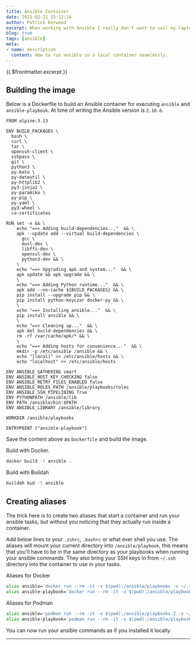 ```yaml
---
title: Ansible Container
date: 2021-02-21 15:12:14
author: Patrick Kerwood
excerpt: When working with Ansible I really don't want to soil my laptop with Python. And why would I when running tasks inside a container is such as breeze. Combining that with aliases, you can run ansible commands as if it was installed locally.
blog: true
tags: [ansible]
meta:
- name: description
  content: How to run ansible in a local container seamlessly.
---
```

{{ $frontmatter.excerpt }}

## Building the image

Below is a Dockerfile to build an Ansible container for executing `ansible` and `ansible-playbook`. At time of writing the Ansible version is `2.10.6`.

```
FROM alpine:3.13

ENV BUILD_PACKAGES \
  bash \
  curl \
  tar \
  openssh-client \
  sshpass \
  git \
  python3 \
  py-boto \
  py-dateutil \
  py-httplib2 \
  py3-jinja2 \
  py-paramiko \
  py-pip \
  py-yaml \
  py3-wheel \
  ca-certificates

RUN set -x && \
    echo "==> Adding build-dependencies..."  && \
    apk --update add --virtual build-dependencies \
      gcc \
      musl-dev \
      libffi-dev \
      openssl-dev \
      python3-dev && \
    \
    echo "==> Upgrading apk and system..."  && \
    apk update && apk upgrade && \
    \
    echo "==> Adding Python runtime..."  && \
    apk add --no-cache ${BUILD_PACKAGES} && \
    pip install --upgrade pip && \
    pip install python-keyczar docker-py && \
    \
    echo "==> Installing ansible..."  && \
    pip install ansible && \
    \
    echo "==> Cleaning up..."  && \
    apk del build-dependencies && \
    rm -rf /var/cache/apk/* && \
    \
    echo "==> Adding hosts for convenience..."  && \
    mkdir -p /etc/ansible /ansible && \
    echo "[local]" >> /etc/ansible/hosts && \
    echo "localhost" >> /etc/ansible/hosts

ENV ANSIBLE_GATHERING smart
ENV ANSIBLE_HOST_KEY_CHECKING false
ENV ANSIBLE_RETRY_FILES_ENABLED false
ENV ANSIBLE_ROLES_PATH /ansible/playbooks/roles
ENV ANSIBLE_SSH_PIPELINING True
ENV PYTHONPATH /ansible/lib
ENV PATH /ansible/bin:$PATH
ENV ANSIBLE_LIBRARY /ansible/library

WORKDIR /ansible/playbooks

ENTRYPOINT ["ansible-playbook"]
```

Save the content above as `Dockerfile` and build the image.

Build with Docker.
```sh
docker build -t ansible .
```

Build with Buildah
```sh
buildah bud -t ansible
```

## Creating aliases

The trick here is to create two aliases that start a container and run your ansible tasks, but without you noticing that they actually run inside a container.

Add below lines to your `.zshrc`, `.bashrc` or what ever shell you use. The aliases will mount your current directory into `/ansible/playbook`, this means that you'll have to be in the same directory as your playbooks when running your ansible commands. They also bring your SSH keys in from `~/.ssh` directory into the container to use in your tasks.

Aliases for Docker
```sh
alias ansible='docker run --rm -it -v $(pwd):/ansible/playbooks -v ~/.ssh:/root/.ssh --entrypoint=ansible ansible'
alias ansible-playbook='docker run --rm -it -v $(pwd):/ansible/playbooks -v ~/.ssh:/root/.ssh  ansible'
```

Aliases for Podman
```sh
alias ansible='podman run --rm -it -v $(pwd):/ansible/playbooks:Z -v ~/.ssh:/root/.ssh:Z --entrypoint=ansible ansible'
alias ansible-playbook='podman run --rm -it -v $(pwd):/ansible/playbooks:Z -v ~/.ssh:/root/.ssh:Z  ansible'
```

You can now run your ansible commands as if you installed it locally.

---